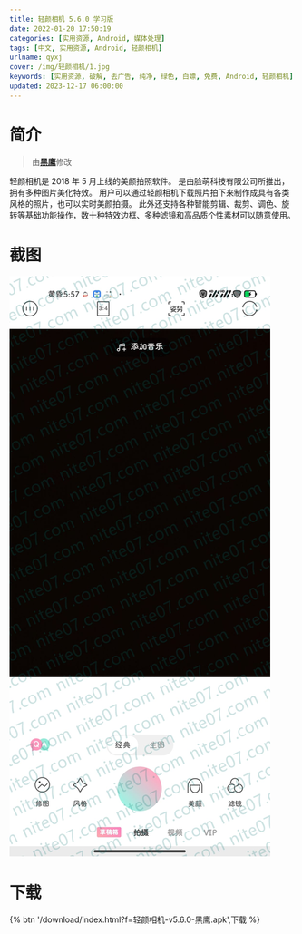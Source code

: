 ```yaml
---
title: 轻颜相机 5.6.0 学习版
date: 2022-01-20 17:50:19
categories: [实用资源, Android, 媒体处理]
tags: [中文, 实用资源, Android, 轻颜相机]
urlname: qyxj
cover: /img/轻颜相机/1.jpg
keywords: [实用资源, 破解, 去广告, 纯净, 绿色, 白嫖, 免费, Android, 轻颜相机]
updated: 2023-12-17 06:00:00
---
```


# 简介

> 由[**黑鹰**](/laiyuan)修改

轻颜相机是 2018 年 5 月上线的美颜拍照软件。 是由脸萌科技有限公司所推出，拥有多种图片美化特效。 用户可以通过轻颜相机下载照片拍下来制作成具有各类风格的照片，也可以实时美颜拍摄。 此外还支持各种智能剪辑、裁剪、调色、旋转等基础功能操作，数十种特效边框、多种滤镜和高品质个性素材可以随意使用。

# 截图

![](/img/轻颜相机/2.jpg)

# 下载

{% btn '/download/index.html?f=轻颜相机-v5.6.0-黑鹰.apk',下载 %}
